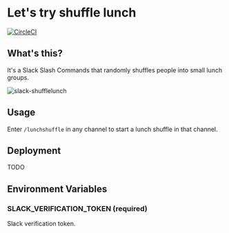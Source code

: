 # Let's try shuffle lunch

[![CircleCI](https://circleci.com/gh/ojiry/slack-shufflelunch.svg?style=svg)](https://circleci.com/gh/ojiry/slack-shufflelunch)

## What's this?

It's a Slack Slash Commands that randomly shuffles people into small lunch groups.

![slack-shufflelunch](https://user-images.githubusercontent.com/409323/35897201-5ba44724-0c03-11e8-944a-d61d97efc360.png)

## Usage

Enter `/lunchshuffle` in any channel to start a lunch shuffle in that channel.

## Deployment

TODO

## Environment Variables

### SLACK_VERIFICATION_TOKEN (required)

Slack verification token.
